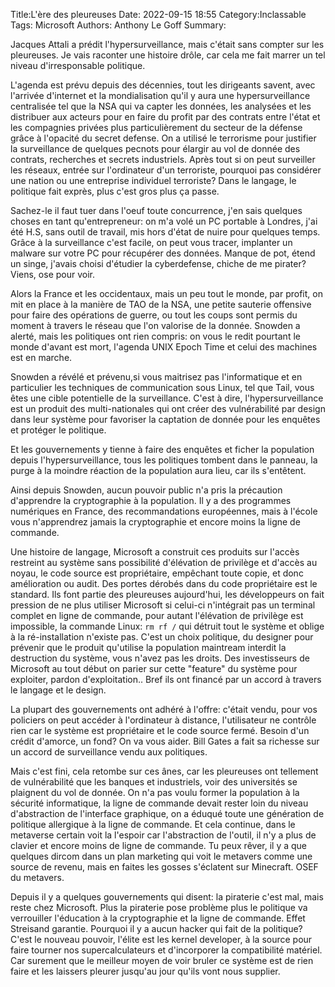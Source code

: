 Title:L'ère des pleureuses
Date: 2022-09-15 18:55
Category:Inclassable
Tags: Microsoft
Authors: Anthony Le Goff
Summary:

Jacques Attali a prédit l'hypersurveillance, mais c'était sans compter sur les pleureuses. Je vais raconter une histoire drôle, car cela me fait marrer un tel niveau d'irresponsable politique.

L'agenda est prévu depuis des décennies, tout les dirigeants savent, avec l'arrivée d'internet et la mondialisation qu'il y aura une hypersurveillance centralisée tel que la NSA qui va capter les données, les analysées et les distribuer aux acteurs pour en faire du profit par des contrats entre l'état et les compagnies privées plus particulièrement du secteur de la défense grâce à l'opacité du secret defense. On a utilisé le terrorisme pour justifier la surveillance de quelques pecnots pour élargir au vol de donnée des contrats, recherches et secrets industriels. Après tout si on peut surveiller les réseaux, entrée sur l'ordinateur d'un terroriste, pourquoi pas considérer une nation ou une entreprise individuel terroriste? Dans le langage, le politique fait exprès, plus c'est gros plus ça passe.

Sachez-le il faut tuer dans l'oeuf toute concurrence, j'en sais quelques choses en tant qu'entrepreneur: on m'a volé un PC portable à Londres, j'ai été H.S, sans outil de travail, mis hors d'état de nuire pour quelques temps. Grâce à la surveillance c'est facile, on peut vous tracer, implanter un malware sur votre PC pour récupérer des données. Manque de pot, étend un singe, j'avais choisi d'étudier la cyberdefense, chiche de me pirater? Viens, ose pour voir.

Alors la France et les occidentaux, mais un peu tout le monde, par profit, on mit en place à la manière de TAO de la NSA, une petite sauterie offensive pour faire des opérations de guerre, ou tout les coups sont permis du moment à travers le réseau que l'on valorise de la donnée. Snowden a alerté, mais les politiques ont rien compris: on vous le redit pourtant le monde d'avant est mort, l'agenda UNIX Epoch Time et celui des machines est en marche.

Snowden a révélé et prévenu,si vous maitrisez pas l'informatique et en particulier les techniques de communication sous Linux, tel que Tail, vous êtes une cible potentielle de la surveillance. C'est à dire, l'hypersurveillance est un produit des multi-nationales qui ont créer des vulnérabilité par design dans leur système pour favoriser la captation de donnée pour les enquêtes et protéger le politique.

Et les gouvernements y tienne à faire des enquêtes et ficher la population depuis l'hypersurveillance, tous les politiques tombent dans le panneau, la purge à la moindre réaction de la population aura lieu, car ils s'entêtent.

Ainsi depuis Snowden, aucun pouvoir public n'a pris la précaution d'apprendre la cryptographie à la population. Il y a des programmes numériques en France, des recommandations européennes, mais à l'école vous n'apprendrez jamais la cryptographie et encore moins la ligne de commande.

Une histoire de langage, Microsoft a construit ces produits sur l'accès restreint au système sans possibilité d'élévation de privilège et d'accès au noyau, le code source est propriétaire, empêchant toute copie, et donc amélioration ou audit. Des portes dérobés dans du code propriétaire est le standard. Ils font partie des pleureuses aujourd'hui, les développeurs on fait pression de ne plus utiliser Microsoft si celui-ci n'intégrait pas un terminal complet en ligne de commande, pour autant l'élévation de privilège est impossible, la commande Linux: `rm rf /` qui détruit tout le système et oblige à la ré-installation n'existe pas. C'est un choix politique, du designer pour prévenir que le produit qu'utilise la population maintream interdit la destruction du système, vous n'avez pas les droits. Des investisseurs de Microsoft au tout début on parier sur cette "feature" du système pour exploiter, pardon d'exploitation.. Bref ils ont financé par un accord à travers le langage et le design.

La plupart des gouvernements ont adhéré à l'offre: c'était vendu, pour vos policiers on peut accéder à l'ordinateur à distance, l'utilisateur ne contrôle rien car le système est propriétaire et le code source fermé. Besoin d'un crédit d'amorce, un fond? On va vous aider. Bill Gates a fait sa richesse sur un accord de surveillance vendu aux politiques.

Mais c'est fini, cela retombe sur ces ânes, car les pleureuses ont tellement de vulnérabilité que les banques et industriels, voir des universités se plaignent du vol de donnée. On n'a pas voulu former la population à la sécurité informatique, la ligne de commande devait rester loin du niveau d'abstraction de l'interface graphique, on a éduqué toute une génération de politique allergique à la ligne de commande. Et cela continue, dans le metaverse certain voit la l'espoir car l'abstraction de l'outil, il n'y a plus de clavier et encore moins de ligne de commande. Tu peux rêver, il y a que quelques dircom dans un plan marketing qui voit le metavers comme une source de revenu, mais en faites les gosses s'éclatent sur Minecraft. OSEF du metavers. 

Depuis il y a quelques gouvernements qui disent: la piraterie c'est mal, mais reste chez Microsoft. Plus la piraterie pose problème plus le politique va verrouiller l'éducation à la cryptographie et la ligne de commande. Effet Streisand garantie. Pourquoi il y a aucun hacker qui fait de la politique? C'est le nouveau pouvoir, l'élite est les kernel developer, à la source pour faire tourner nos supercalculateurs et d'incorporer la compatibilité matériel. Car surement que le meilleur moyen de voir bruler ce système est de rien faire et les laissers pleurer jusqu'au jour qu'ils vont nous supplier. 